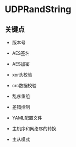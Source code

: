 # UDPRandString

## 关键点

* 版本号

* AES签名

* AES加密

* xor头校验

* crc数据校验

* 乱序重组

* 差错控制

* YAML配置文件

* 主机序和网络序的转换

* 主从模式

